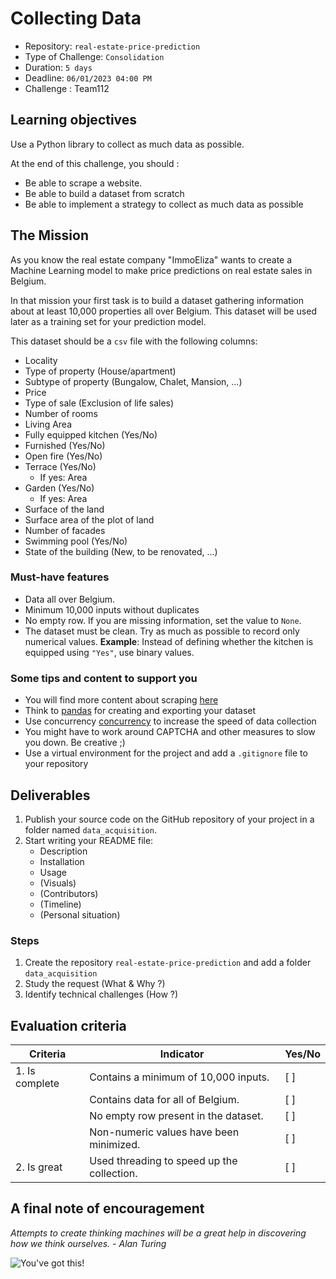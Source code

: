 # Collecting Data

- Repository: `real-estate-price-prediction`
- Type of Challenge: `Consolidation`
- Duration: `5 days`
- Deadline: `06/01/2023 04:00 PM`
- Challenge : Team112

## Learning objectives

Use a Python library to collect as much data as possible.

At the end of this challenge, you should :

- Be able to scrape a website.
- Be able to build a dataset from scratch
- Be able to implement a strategy to collect as much data as possible

## The Mission

As you know the real estate company "ImmoEliza" wants to create a Machine Learning model to make price predictions on real estate sales in Belgium.

In that mission your first task is to build a dataset gathering information about at least 10,000 properties all over Belgium. This dataset will be used later as a training set for your prediction model.

This dataset should be a `csv` file with the following columns:

- Locality
- Type of property (House/apartment)
- Subtype of property (Bungalow, Chalet, Mansion, ...)
- Price
- Type of sale (Exclusion of life sales)
- Number of rooms
- Living Area
- Fully equipped kitchen (Yes/No)
- Furnished (Yes/No)
- Open fire (Yes/No)
- Terrace (Yes/No)
  - If yes: Area
- Garden (Yes/No)
  - If yes: Area
- Surface of the land
- Surface area of the plot of land
- Number of facades
- Swimming pool (Yes/No)
- State of the building (New, to be renovated, ...)

### Must-have features

- Data all over Belgium.
- Minimum 10,000 inputs without duplicates
- No empty row. If you are missing information, set the value to `None`.
- The dataset must be clean. Try as much as possible to record only numerical values.
  **Example**: Instead of defining whether the kitchen is equipped using `"Yes"`, use binary values.

### Some tips and content to support you

- You will find more content about scraping [here](../../2.python/2.python_advanced/05.Scraping/)
- Think to [pandas](../../3.data_tools/pandas/) for creating and exporting your dataset
- Use concurrency [concurrency](../../2.python/2.python_advanced/06.Concurrency/) to increase the speed of data collection
- You might have to work around CAPTCHA and other measures to slow you down. Be creative ;)
- Use a virtual environment for the project and add a `.gitignore` file to your repository

## Deliverables

1. Publish your source code on the GitHub repository of your project in a folder named `data_acquisition`.
2. Start writing your README file:
   - Description
   - Installation
   - Usage
   - (Visuals)
   - (Contributors)
   - (Timeline)
   - (Personal situation)

### Steps

1. Create the repository `real-estate-price-prediction` and add a folder `data_acquisition`
2. Study the request (What & Why ?)
3. Identify technical challenges (How ?)

## Evaluation criteria

| Criteria       | Indicator                                  | Yes/No |
| -------------- | ------------------------------------------ | ------ |
| 1. Is complete | Contains a minimum of 10,000 inputs.       | [ ]    |
|                | Contains data for all of Belgium.          | [ ]    |
|                | No empty row present in the dataset.       | [ ]    |
|                | Non-numeric values have been minimized.    | [ ]    |
| 2. Is great    | Used threading to speed up the collection. | [ ]    |

## A final note of encouragement

_Attempts to create thinking machines will be a great help in discovering how we think ourselves._
_- Alan Turing_

![You've got this!](https://i.giphy.com/media/JWuBH9rCO2uZuHBFpm/giphy.gif)
